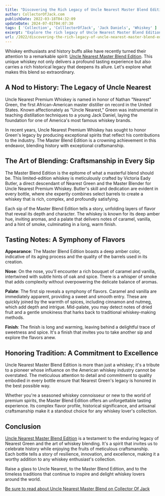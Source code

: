 ```yaml
---
title: "Discovering the Rich Legacy of Uncle Nearest Master Blend Edition"
author: CollectorOfJack.com
publishDate: 2022-03-18T04:32:09
updateDate: 2024-07-01T04:07:30
tags: [ 'Collection', 'ColllectorOfJack', 'Jack Daniels', 'Whiskey' ]
excerpt: "Explore the rich legacy of Uncle Nearest Master Blend Edition, a premium whiskey that combines exceptional craftsmanship with a profound historical significance. Discover its unique flavors and the story behind this remarkable spirit."
url: /2022/discovering-the-rich-legacy-of-uncle-nearest-master-blend-edition  # Use the generated URL with year
---
```

   <section>             <p>Whiskey enthusiasts and history buffs alike have recently turned their attention to a remarkable spirit: <a href="https://collectorofjack.com/UncleNearestMasterBlendEdition">Uncle Nearest Master Blend Edition</a>. This unique whiskey not only delivers a profound tasting experience but also carries a rich historical legacy that deepens its allure. Let's explore what makes this blend so extraordinary.</p>         </section>         <section>             <h2>A Nod to History: The Legacy of Uncle Nearest</h2>             <p>Uncle Nearest Premium Whiskey is named in honor of Nathan "Nearest" Green, the first African-American master distiller on record in the United States. Known affectionately as "Uncle Nearest," Green was instrumental in teaching distillation techniques to a young Jack Daniel, laying the foundation for one of America's most famous whiskey brands.</p>             <p>In recent years, Uncle Nearest Premium Whiskey has sought to honor Green's legacy by producing exceptional spirits that reflect his contributions to the industry. The Master Blend Edition is a crowning achievement in this endeavor, blending history with exceptional craftsmanship.</p>         </section>         <section>             <h2>The Art of Blending: Craftsmanship in Every Sip</h2>             <p>The Master Blend Edition is the epitome of what a masterful blend should be. This limited-edition whiskey is meticulously crafted by Victoria Eady Butler, a direct descendant of Nearest Green and the Master Blender for Uncle Nearest Premium Whiskey. Butler's skill and dedication are evident in every bottle, where she expertly combines select barrels to create a whiskey that is rich, complex, and profoundly satisfying.</p>             <p>Each sip of the Master Blend Edition tells a story, unfolding layers of flavor that reveal its depth and character. The whiskey is known for its deep amber hue, inviting aromas, and a palate that delivers notes of caramel, vanilla, and a hint of smoke, culminating in a long, warm finish.</p>         </section>         <section>             <h2>Tasting Notes: A Symphony of Flavors</h2>             <p><strong>Appearance</strong>: The Master Blend Edition boasts a deep amber color, indicative of its aging process and the quality of the barrels used in its creation.</p>             <p><strong>Nose</strong>: On the nose, you'll encounter a rich bouquet of caramel and vanilla, intertwined with subtle hints of oak and spice. There is a whisper of smoke that adds complexity without overpowering the delicate balance of aromas.</p>             <p><strong>Palate</strong>: The first sip reveals a symphony of flavors. Caramel and vanilla are immediately apparent, providing a sweet and smooth entry. These are quickly joined by the warmth of spices, including cinnamon and nutmeg, which add depth and intrigue. Mid-palate, you may detect notes of dried fruit and a gentle smokiness that harks back to traditional whiskey-making methods.</p>             <p><strong>Finish</strong>: The finish is long and warming, leaving behind a delightful trace of sweetness and spice. It's a finish that invites you to take another sip and explore the flavors anew.</p>         </section>         <section>             <h2>Honoring Tradition: A Commitment to Excellence</h2>             <p>Uncle Nearest Master Blend Edition is more than just a whiskey; it's a tribute to a pioneer whose influence on the American whiskey industry cannot be overstated. The meticulous attention to detail and commitment to quality embodied in every bottle ensure that Nearest Green's legacy is honored in the best possible way.</p>             <p>Whether you're a seasoned whiskey connoisseur or new to the world of premium spirits, the Master Blend Edition offers an unforgettable tasting experience. Its complex flavor profile, historical significance, and artisanal craftsmanship make it a standout choice for any whiskey lover's collection.</p>         </section>         <section>             <h2>Conclusion</h2>             <p><a href="https://collectorofjack.com/UncleNearestMasterBlendEdition">Uncle Nearest Master Blend Edition</a> is a testament to the enduring legacy of Nearest Green and the art of whiskey blending. It's a spirit that invites us to celebrate history while enjoying the fruits of meticulous craftsmanship. Each bottle tells a story of resilience, innovation, and excellence, making it a worthy addition to any whiskey enthusiast's collection.</p>             <p>Raise a glass to Uncle Nearest, to the Master Blend Edition, and to the timeless traditions that continue to inspire and delight whiskey lovers around the world.</p>  <p><a href="https://collectorofjack.com/UncleNearestMasterBlendEdition">Be sure to read about Uncle Nearest Master Blend on Collector Of Jack</a></p>         </section>
